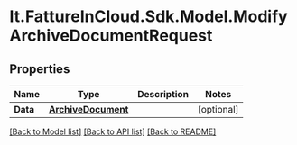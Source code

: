 # It.FattureInCloud.Sdk.Model.ModifyArchiveDocumentRequest

## Properties

Name | Type | Description | Notes
------------ | ------------- | ------------- | -------------
**Data** | [**ArchiveDocument**](ArchiveDocument.md) |  | [optional] 

[[Back to Model list]](../README.md#documentation-for-models) [[Back to API list]](../README.md#documentation-for-api-endpoints) [[Back to README]](../README.md)

